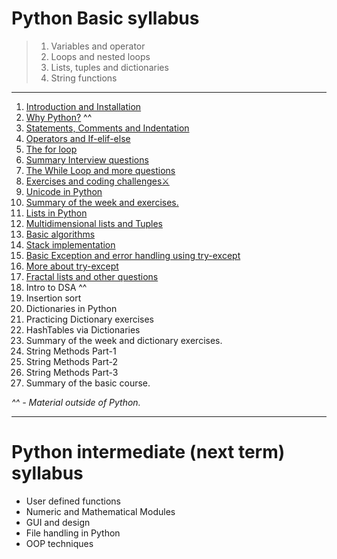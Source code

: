 # Python Basic syllabus
>  1) Variables and operator
>  2) Loops and nested loops
>  3) Lists, tuples and dictionaries
>  4) String functions

____
1) [Introduction and Installation](https://github.com/Aatmaj-Zephyr/Learning-Python/tree/main/Basic/Day%201)
2) [Why Python?](https://dev.to/shivashishthak3/top-reasons-why-learning-python-is-the-best-decision-392k) ^^
3) [Statements, Comments and Indentation](https://github.com/Aatmaj-Zephyr/Learning-Python/tree/main/Basic/Day%202)
4) [Operators and If-elif-else](https://github.com/Aatmaj-Zephyr/Learning-Python/tree/main/Basic/Day%203)
5) [The for loop](https://github.com/Aatmaj-Zephyr/Learning-Python/tree/main/Basic/Day%204)
6) [Summary Interview questions](https://github.com/Aatmaj-Zephyr/Learning-Python/tree/main/Basic/Day%205)
7) [The While Loop and more questions](https://github.com/Aatmaj-Zephyr/Learning-Python/tree/main/Basic/Day%206)
8) [Exercises and coding challenges⚔️](https://github.com/Aatmaj-Zephyr/Learning-Python/tree/main/Basic/Day%207)
9) [Unicode in Python](https://github.com/Aatmaj-Zephyr/Learning-Python/tree/main/Basic/Day%208)
10) [Summary of the week and exercises.](https://github.com/Aatmaj-Zephyr/Learning-Python/tree/main/Basic/Day%209)
11) [Lists in Python](https://github.com/Aatmaj-Zephyr/Learning-Python/tree/main/Basic/Day%2010)
12) [Multidimensional lists and Tuples](https://github.com/Aatmaj-Zephyr/Learning-Python/tree/main/Basic/Day%2011)
13) [Basic algorithms](https://github.com/Aatmaj-Zephyr/Learning-Python/tree/main/Basic/Day%2012)
14) [Stack implementation](https://github.com/Aatmaj-Zephyr/Learning-Python/tree/main/Basic/Day%2013)
15) [Basic Exception and error handling using try-except](https://github.com/Aatmaj-Zephyr/Learning-Python/tree/main/Basic/Day%2014)
16) [More about try-except](https://github.com/Aatmaj-Zephyr/Learning-Python/tree/main/Basic/Day%2015)
17) [Fractal lists and other questions](https://github.com/Aatmaj-Zephyr/Learning-Python/blob/main/Basic/Day%2016/README.md)
18) Intro to DSA ^^
19) Insertion sort
20) Dictionaries in Python
21) Practicing Dictionary exercises
22) HashTables via Dictionaries
23) Summary of the week and dictionary exercises.
24) String Methods Part-1
25) String Methods Part-2
26) String Methods Part-3
27) Summary of the basic course.

_^^ - Material outside of Python._

_____

# Python intermediate (next term) syllabus
- User defined functions
- Numeric and Mathematical Modules
- GUI and design
- File handling in Python
- OOP techniques
